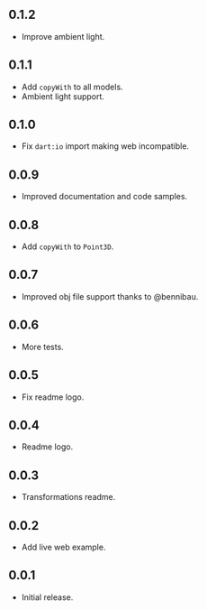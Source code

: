 ## 0.1.2

* Improve ambient light.

## 0.1.1

* Add `copyWith` to all models.
* Ambient light support.

## 0.1.0

* Fix `dart:io` import making web incompatible.
  
## 0.0.9

* Improved documentation and code samples.

## 0.0.8

* Add `copyWith` to `Point3D`.

## 0.0.7

* Improved obj file support thanks to @bennibau.

## 0.0.6

* More tests.

## 0.0.5

* Fix readme logo.

## 0.0.4

* Readme logo.

## 0.0.3

* Transformations readme.

## 0.0.2

* Add live web example.

## 0.0.1

* Initial release.